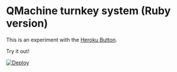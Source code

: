 QMachine turnkey system (Ruby version)
======================================

This is an experiment with the
[Heroku Button](https://devcenter.heroku.com/articles/heroku-button).

Try it out!

[![Deploy](https://www.herokucdn.com/deploy/button.svg)](https://heroku.com/deploy?template=https://github.com/qmachine/qm-ruby-turnkey)


